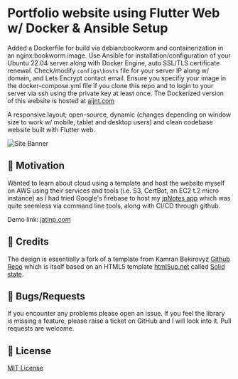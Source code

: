 # Portfolio website using Flutter Web w/ Docker & Ansible Setup

Added a Dockerfile for build via debian:bookworm and containerization in an nginx:bookworm image. Use Ansible for installation/configuration of your Ubuntu 22.04 server along with Docker Engine, auto SSL/TLS certificate renewal. Check/modify ```configs\hosts``` file for your server IP along w/ domain, and Lets Encrypt contact email. Ensure you specifiy your image in the docker-compose.yml file if you clone this repo and to login to your server via ssh using the private key at least once.
The Dockerized version of this website is hosted at <a href="https://aijnt.com">aijnt.com</a>

A responsive layout; open-source, dynamic (changes depending on window size to work w/ mobile, tablet and desktop users) and clean codebase website built with Flutter web.

![Site Banner](https://raw.github.com/jatin-p/flutter-web-portfolio/master/screenshot/site.png)

## 🚀 Motivation


Wanted to learn about cloud using a template and host the website myself on AWS using their services and tools (i.e. S3, CertBot, an EC2 t.2 micro instance) as I had tried Google's firebase to host my <a href="https://github.com/jatin-p/jpNotes">jpNotes app</a> which was quite seemless via command line tools, along with CI/CD through github.

Demo link: <a href="https://jatinp.com">jatinp.com</a>

## 🙏 Credits

The design is essentially a fork of a template from Kamran Bekirovyz [Github Repo](https://github.com/kamranbekirovyz/flutter-web-portfolio) which is itself based on an HTML5 template <a href="https://html5up.net">html5up.net</a> called <a href="https://html5up.net/solid-state">Solid state</a>.

## 🐞 Bugs/Requests

If you encounter any problems please open an issue. If you feel the library is missing a feature, please raise a ticket on GitHub and I will look into it. Pull requests are welcome.

## 📃 License

[MIT License](https://github.com/kamranbekirovyz/flutter-web-portfolio/blob/master/LICENSE)
